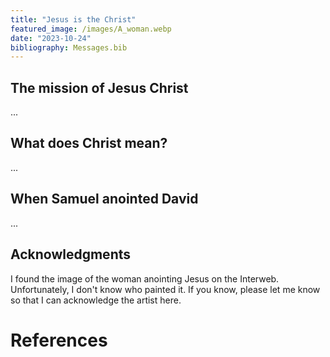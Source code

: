 ```yaml
---
title: "Jesus is the Christ"
featured_image: /images/A_woman.webp
date: "2023-10-24"
bibliography: Messages.bib
---
```


## The mission of Jesus Christ

...

## What does Christ mean?

...

## When Samuel anointed David

...


## Acknowledgments

I found the image of the woman anointing Jesus on the Interweb. Unfortunately, I don't know who painted it. If you know, please let me know so that I can acknowledge the artist here.

# References

